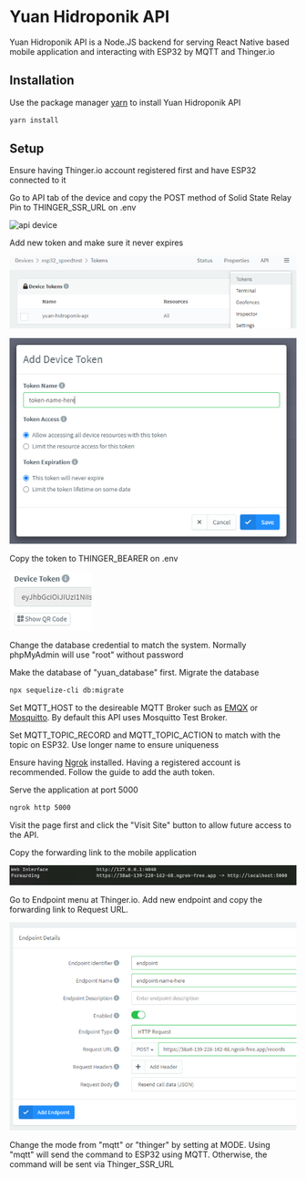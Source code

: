 # Yuan Hidroponik API
Yuan Hidroponik API is a Node.JS backend for serving React Native based mobile application and interacting with ESP32 by MQTT and Thinger.io

## Installation

Use the package manager [yarn](https://yarnpkg.com/) to install Yuan Hidroponik API
```bash
yarn install
```

## Setup
Ensure having Thinger.io account registered first and have ESP32 connected to it

Go to API tab of the device and copy the POST method of Solid State Relay Pin to THINGER_SSR_URL on .env

![api device](https://discoursefiles.s3.dualstack.eu-west-1.amazonaws.com/optimized/2X/8/803550ec7287431dc3cd48aeef25730b2b61b7ff_2_587x500.png)

Add new token and make sure it never expires

![add new token](/docs/token-1.png)

![never expires](/docs/token-2.png)

Copy the token to THINGER_BEARER on .env

![device token](/docs/token-3.png)

Change the database credential to match the system. Normally phpMyAdmin will use "root" without password

Make the database of "yuan_database" first. Migrate the database
```bash
npx sequelize-cli db:migrate
```

Set MQTT_HOST to the desireable MQTT Broker such as [EMQX](https://www.emqx.io/) or [Mosquitto](https://test.mosquitto.org/). By default this API uses Mosquitto Test Broker.

Set MQTT_TOPIC_RECORD and MQTT_TOPIC_ACTION to match with the topic on ESP32. Use longer name to ensure uniqueness

Ensure having [Ngrok](https://ngrok.com/) installed. Having a registered account is recommended. Follow the guide to add the auth token.

Serve the application at port 5000
```bash
ngrok http 5000
```

Visit the page first and click the "Visit Site" button to allow future access to the API.

Copy the forwarding link to the mobile application

![ngrok link](/docs/ngrok.png)

Go to Endpoint menu at Thinger.io. Add new endpoint and copy the forwarding link to Request URL.

![endpoint thinger](/docs/endpoint-1.png)

Change the mode from "mqtt" or "thinger" by setting at MODE. Using "mqtt" will send the command to ESP32 using MQTT. Otherwise, the command will be sent via Thinger_SSR_URL 


